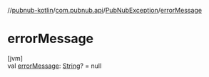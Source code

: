 //[pubnub-kotlin](../../../index.md)/[com.pubnub.api](../index.md)/[PubNubException](index.md)/[errorMessage](error-message.md)

# errorMessage

[jvm]\
val [errorMessage](error-message.md): [String](https://kotlinlang.org/api/latest/jvm/stdlib/kotlin/-string/index.html)? = null
